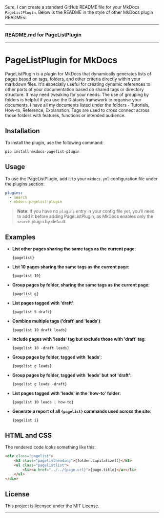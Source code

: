 Sure, I can create a standard GitHub README file for your MkDocs `PageListPlugin`. Below is the README in the style of other MkDocs plugin READMEs:

---

### README.md for PageListPlugin

---

# PageListPlugin for MkDocs

PageListPlugin is a plugin for MkDocs that dynamically generates lists of pages based on tags, folders, and other criteria directly within your markdown files. It's especially useful for creating dynamic references to other parts of your documentation based on shared tags or directory structure. It may need tweaking for your needs.  The use of grouping by folders is helpful if you use the Diátaxis framework to organise your documents.  I have all my documents listed under the folders - Tutorials, How-to, Reference, 
Explanation. Tags are used to cross connect across those folders with features, functions or intended audience. 

## Installation

To install the plugin, use the following command:

```bash
pip install mkdocs-pagelist-plugin
```

## Usage

To use the PageListPlugin, add it to your `mkdocs.yml` configuration file under the plugins section:

```yaml
plugins:
  - search
  - mkdocs-pagelist-plugin
```

> **Note**: If you have no `plugins` entry in your config file yet, you'll need to add it before adding PageListPlugin, as MkDocs enables only the `search` plugin by default.

## Examples

- **List other pages sharing the same tags as the current page**:
  ```
  {pagelist}
  ```

- **List 10 pages sharing the same tags as the current page**:
  ```
  {pagelist 10}
  ```

- **Group pages by folder, sharing the same tags as the current page**:
  ```
  {pagelist g}
  ```

- **List pages tagged with 'draft'**:
  ```
  {pagelist 5 draft}
  ```

- **Combine multiple tags ('draft' and 'leads')**:
  ```
  {pagelist 10 draft leads}
  ```

- **Include pages with 'leads' tag but exclude those with 'draft' tag**:
  ```
  {pagelist 10 -draft leads}
  ```

- **Group pages by folder, tagged with 'leads'**:
  ```
  {pagelist g leads}
  ```

- **Group pages by folder, tagged with 'leads' but not 'draft'**:
  ```
  {pagelist g leads -draft}
  ```

- **List pages tagged with 'leads' in the 'how-to' folder**:
  ```
  {pagelist 10 leads | how-to}
  ```

- **Generate a report of all `{pagelist}` commands used across the site**:
  ```
  {pagelist i}
  ```

## HTML and CSS

The rendered code looks something like this:

```html
<div class="pagelist">
	<h3 class="pagelistheading">{folder.capitalize()}</h3>
	<ul class="pagelistlist">
		<li><a href="../../{page.url}">{page.title}</a></li>
	</ul>
</div>
```

## License

This project is licensed under the MIT License.

---
